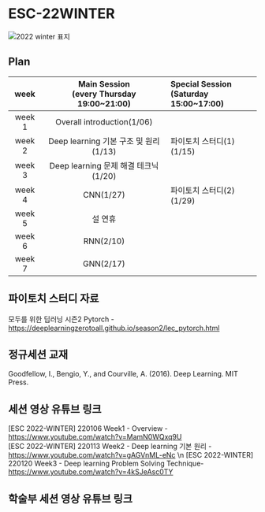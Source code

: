 # ESC-22WINTER
![2022 winter 표지](https://user-images.githubusercontent.com/56993675/147876805-2bcaf810-2f2c-470d-89be-0051e1e5e4a2.png)

## Plan

|week|Main Session<br>(every Thursday 19:00~21:00)|Special Session<br>(Saturday 15:00~17:00)|
|:--:|:--------------------------:|:------------------------|
|week 1|Overall introduction(1/06)| |
|week 2|Deep learning 기본 구조 및 원리(1/13)| 파이토치 스터디(1)(1/15) |
|week 3|Deep learning 문제 해결 테크닉(1/20)| |
|week 4|CNN(1/27)| 파이토치 스터디(2)(1/29)|
|week 5|설 연휴| |
|week 6|RNN(2/10)| |
|week 7|GNN(2/17)| |

## 파이토치 스터디 자료
모두를 위한 딥러닝 시즌2 Pytorch - https://deeplearningzerotoall.github.io/season2/lec_pytorch.html

## 정규세션 교재
Goodfellow, I., Bengio, Y., and Courville, A. (2016). Deep Learning. MIT Press.

## 세션 영상 유튜브 링크
[ESC 2022-WINTER] 220106 Week1 - Overview - https://www.youtube.com/watch?v=MamN0WQxq9U  \
[ESC 2022-WINTER] 220113 Week2 - Deep learning 기본 원리 - https://www.youtube.com/watch?v=gAGVnML-eNc \n
[ESC 2022-WINTER] 220120 Week3 - Deep learning Problem Solving Technique- https://www.youtube.com/watch?v=4kSJeAsc0TY

## 학술부 세션 영상 유튜브 링크
